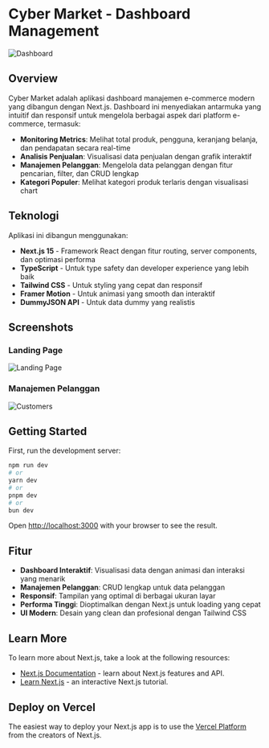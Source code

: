 # Cyber Market - Dashboard Management

![Dashboard](./public/images/dashboard_screenshot.png)

## Overview

Cyber Market adalah aplikasi dashboard manajemen e-commerce modern yang dibangun dengan Next.js. Dashboard ini menyediakan antarmuka yang intuitif dan responsif untuk mengelola berbagai aspek dari platform e-commerce, termasuk:

- **Monitoring Metrics**: Melihat total produk, pengguna, keranjang belanja, dan pendapatan secara real-time
- **Analisis Penjualan**: Visualisasi data penjualan dengan grafik interaktif
- **Manajemen Pelanggan**: Mengelola data pelanggan dengan fitur pencarian, filter, dan CRUD lengkap
- **Kategori Populer**: Melihat kategori produk terlaris dengan visualisasi chart

## Teknologi

Aplikasi ini dibangun menggunakan:

- **Next.js 15** - Framework React dengan fitur routing, server components, dan optimasi performa
- **TypeScript** - Untuk type safety dan developer experience yang lebih baik
- **Tailwind CSS** - Untuk styling yang cepat dan responsif
- **Framer Motion** - Untuk animasi yang smooth dan interaktif
- **DummyJSON API** - Untuk data dummy yang realistis

## Screenshots

### Landing Page
![Landing Page](./public/images/ss/landing-page-ss.pngdashboard_screenshot.png)

### Manajemen Pelanggan
![Customers](./public/images/customers_screenshot.png)

## Getting Started

First, run the development server:

```bash
npm run dev
# or
yarn dev
# or
pnpm dev
# or
bun dev
```

Open [http://localhost:3000](http://localhost:3000) with your browser to see the result.

## Fitur

- **Dashboard Interaktif**: Visualisasi data dengan animasi dan interaksi yang menarik
- **Manajemen Pelanggan**: CRUD lengkap untuk data pelanggan
- **Responsif**: Tampilan yang optimal di berbagai ukuran layar
- **Performa Tinggi**: Dioptimalkan dengan Next.js untuk loading yang cepat
- **UI Modern**: Desain yang clean dan profesional dengan Tailwind CSS

## Learn More

To learn more about Next.js, take a look at the following resources:

- [Next.js Documentation](https://nextjs.org/docs) - learn about Next.js features and API.
- [Learn Next.js](https://nextjs.org/learn) - an interactive Next.js tutorial.

## Deploy on Vercel

The easiest way to deploy your Next.js app is to use the [Vercel Platform](https://vercel.com/new?utm_medium=default-template&filter=next.js&utm_source=create-next-app&utm_campaign=create-next-app-readme) from the creators of Next.js.
